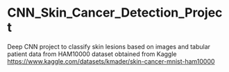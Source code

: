 # CNN_Skin_Cancer_Detection_Project
Deep CNN project to classify skin lesions based on images and tabular patient data from HAM10000 dataset obtained from Kaggle https://www.kaggle.com/datasets/kmader/skin-cancer-mnist-ham10000
